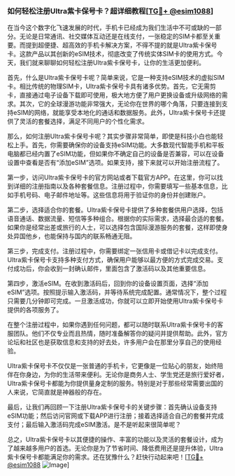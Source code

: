 ### 如何轻松注册Ultra紫卡保号卡？超详细教程[[TG💪+ @esim1088](https://t.me/s/esim1088)]

在当今这个数字化飞速发展的时代，手机卡已经成为我们生活中不可或缺的一部分。无论是日常通讯、社交媒体互动还是在线支付，一张稳定的SIM卡都至关重要。而提到超便捷、超高效的手机卡解决方案，不得不提的就是Ultra紫卡保号卡。这款产品以其创新的eSIM技术，彻底改变了传统实体SIM卡的使用方式。今天，我们就来聊聊如何轻松注册Ultra紫卡保号卡，让你的生活更加便利。

首先，什么是Ultra紫卡保号卡呢？简单来说，它是一种支持eSIM技术的虚拟SIM卡。相比传统的物理SIM卡，Ultra紫卡保号卡具有诸多优势。首先，它无需剪卡，直接通过电子设备下载即可使用，极大地方便了用户更换设备或升级网络的需求。其次，它的全球漫游功能非常强大，无论你在世界的哪个角落，只要连接到支持eSIM的网络，就能享受本地化的通话和数据服务。此外，Ultra紫卡保号卡还提供了灵活的套餐选择，满足不同用户的个性化需求。

那么，如何注册Ultra紫卡保号卡呢？其实步骤非常简单，即使是科技小白也能轻松上手。首先，你需要确保你的设备支持eSIM功能。大多数现代智能手机和平板电脑都已经内置了eSIM功能，但如果你不确定自己的设备是否兼容，可以在设备设置中查看是否有“添加eSIM”选项。如果支持，接下来就可以开始注册流程了。

第一步，访问Ultra紫卡保号卡的官方网站或者下载官方APP。在这里，你可以找到详细的注册指南以及各种套餐信息。注册过程中，你需要填写一些基本信息，比如手机号码、电子邮件地址等。这些信息将用于验证你的身份并创建账户。

第二步，选择适合你的套餐。Ultra紫卡保号卡提供了多种套餐供用户选择，包括语音通话、数据流量、短信等多种组合。根据你的实际需求，选择最合适的套餐。如果你是经常出差或旅行的人士，可以选择包含国际漫游服务的套餐，这样即使身处异国他乡，也能保持与国内的联系畅通无阻。

第三步，完成支付。注册过程中，你需要绑定一张信用卡或借记卡以完成支付。Ultra紫卡保号卡支持多种支付方式，确保用户能够以最方便的方式完成交易。支付成功后，你会收到一封确认邮件，里面包含了激活码以及其他重要信息。

第四步，激活eSIM。在收到激活码后，回到你的设备设置页面，选择“添加eSIM”选项。按照提示输入激活码，并等待系统完成配置。通常情况下，整个过程只需要几分钟即可完成。一旦激活成功，你就可以立即开始使用Ultra紫卡保号卡提供的各项服务了。

在整个注册过程中，如果你遇到任何问题，都可以随时联系Ultra紫卡保号卡的客服团队。他们不仅专业而且热情，随时准备解答你的疑问并提供帮助。此外，官方论坛和社区也是获取信息和支持的好去处，许多用户会在那里分享自己的使用经验。

Ultra紫卡保号卡不仅仅是一张普通的手机卡，它更像是一位贴心的朋友，始终陪伴在你身边，为你的生活带来便利。无论你是商务人士、学生党还是旅行爱好者，Ultra紫卡保号卡都能为你提供量身定制的服务。特别是对于那些经常需要出国的人来说，它简直就是神器般的存在。

最后，让我们再回顾一下注册Ultra紫卡保号卡的关键步骤：首先确认设备支持eSIM功能；然后访问官网或下载APP进行注册；接着选择适合自己的套餐并完成支付；最后输入激活码完成eSIM激活。是不是听起来很简单呢？

总之，Ultra紫卡保号卡以其便捷的操作、丰富的功能以及灵活的套餐设计，成为了越来越多用户的首选。无论你是为了节省时间、降低费用还是提升体验，Ultra紫卡保号卡都能满足你的需求。还在犹豫什么？赶快行动起来吧！[[TG💪+ @esim1088](https://t.me/s/esim1088) ![Image](https://i.postimg.cc/4NQfJmqS/Snipaste-2025-05-13-00-14-12.png)]